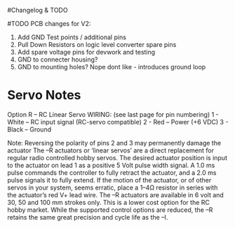 #Changelog & TODO


#TODO PCB changes for V2:

1. Add GND Test points / additional pins
2. Pull Down Resistors on logic level converter spare pins
3. Add spare voltage pins for devwork and testing
4. GND to connecter housing?
5. GND to mounting holes? Nope dont like - introduces ground loop


# Servo Notes

Option R – RC Linear Servo
WIRING: (see last page for pin numbering)
1 - White – RC input signal (RC-servo compatible)
2 - Red – Power (+6 VDC)
3 - Black – Ground

Note: Reversing the polarity of pins 2 and 3 may permanently
damage the actuator
The –R actuators or ‘linear servos’ are a direct replacement for
regular radio controlled hobby servos. The desired actuator
position is input to the actuator on lead 1 as a positive 5 Volt
pulse width signal. A 1.0 ms pulse commands the controller
to fully retract the actuator, and a 2.0 ms pulse signals it to
fully extend. If the motion of the actuator, or of other servos
in your system, seems erratic, place a 1–4Ω resistor in series
with the actuator’s red V+ lead wire.
The –R actuators are available in 6 volt and 30, 50 and 100 mm
strokes only.
This is a lower cost option for the RC hobby market. While the
supported control options are reduced, the –R retains the same
great precision and cycle life as the –I. 

